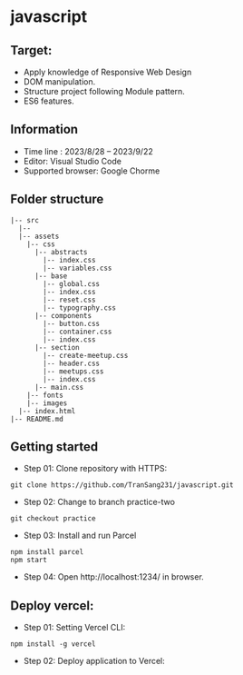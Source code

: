 # javascript

## Target: 
- Apply knowledge of Responsive Web Design
- DOM manipulation.
- Structure project following Module pattern.
- ES6 features.
## Information 
- Time line : 2023/8/28 – 2023/9/22 
- Editor: Visual Studio Code
- Supported browser: Google Chorme
## Folder structure
```
|-- src
  |-- 
  |-- assets
    |-- css
      |-- abstracts
        |-- index.css
        |-- variables.css
      |-- base
        |-- global.css
        |-- index.css
        |-- reset.css
        |-- typography.css
      |-- components
        |-- button.css
        |-- container.css
        |-- index.css
      |-- section
        |-- create-meetup.css
        |-- header.css
        |-- meetups.css
        |-- index.css
      |-- main.css
    |-- fonts
    |-- images
  |-- index.html
|-- README.md
```
## Getting started
- Step 01: Clone repository with HTTPS:
```
git clone https://github.com/TranSang231/javascript.git
```
- Step 02: Change to branch practice-two
```
git checkout practice
```
- Step 03: Install and run Parcel
```
npm install parcel
npm start
```
- Step 04: Open http://localhost:1234/ in browser.
## Deploy vercel:
- Step 01: Setting Vercel CLI:
```
npm install -g vercel
```
- Step 02: Deploy application to Vercel:


